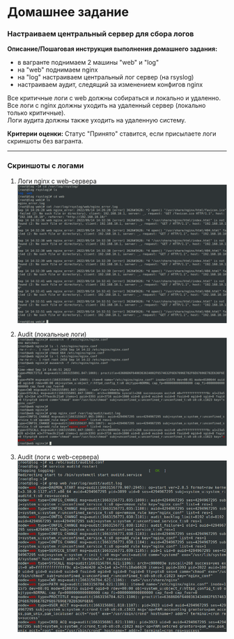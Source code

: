 # Домашнее задание
### Настраиваем центральный сервер для сбора логов

**Описание/Пошаговая инструкция выполнения домашнего задания:**  
- в вагранте поднимаем 2 машины "web" и "log"  
- на "web" поднимаем nginx  
- на "log" настраиваем центральный лог сервер (на rsyslog)  
- настраиваем аудит, следящий за изменением конфигов nginx  

Все критичные логи с web должны собираться и локально и удаленно.  
Все логи с nginx должны уходить на удаленный сервер (локально только критичные).  
Логи аудита должны также уходить на удаленную систему.  

**Критерии оценки:** 
Статус "Принято" ставится, если присылаете логи скриншоты без вагранта.  

---
### Скриншоты с логами

1. Логи nginx с web-сервера  
![](https://github.com/remizovk/collecting_logs/blob/e219ab4a998d68b1b5caa9877eec9b7416aa39ed/jpg/%D0%A1%D0%BD%D0%B8%D0%BC%D0%BE%D0%BA%20%D1%8D%D0%BA%D1%80%D0%B0%D0%BD%D0%B0%20%D0%BE%D1%82%202022-09-14%2014-34-20.png)  

2. Audit (локальные логи)  
![](https://github.com/remizovk/collecting_logs/blob/08f236829018c0d4236f2420464a6ac4de0ca9eb/jpg/%D0%A1%D0%BD%D0%B8%D0%BC%D0%BE%D0%BA%20%D1%8D%D0%BA%D1%80%D0%B0%D0%BD%D0%B0%20%D0%BE%D1%82%202022-09-14%2014-45-48.png)  

3. Audit (логи с web-сервера)  
![](https://github.com/remizovk/collecting_logs/blob/28c9f9b8fb2c6df38b55d6c5db59fe5b6ddc652b/jpg/%D0%A1%D0%BD%D0%B8%D0%BC%D0%BE%D0%BA%20%D1%8D%D0%BA%D1%80%D0%B0%D0%BD%D0%B0%20%D0%BE%D1%82%202022-09-14%2015-14-46.png)  
